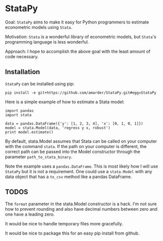 # StataPy

Goal: `StataPy` aims to make it easy for Python programmers to
estimate econometric models using `Stata`.

Motivation: `Stata` is a wonderful library of econometric models, but
`Stata`'s programming language is less wonderful.

Approach: I hope to accomplish the above goal with the least amount of
code necessary.

## Installation

`StataPy` can be installed using pip:

    pip install -e git+https://github.com/amarder/StataPy.git#egg=StataPy

Here is a simple example of how to estimate a Stata model:

    import pandas
    import stata

    data = pandas.DataFrame({'y': [1, 2, 3, 4], 'x': [0, 1, 0, 1]})
    model = stata.Model(data, 'regress y x, robust')
    print model.estimate()

By default, stata.Model assumes that Stata can be called on your
computer with the command `stata`. If the path on your computer is
different, the correct path can be passed into the Model constructor
through the parameter `path_to_stata_binary`.

Note the example uses a `pandas.DataFrame`. This is most likely how I
will use `StataPy` but it is not a requirement. One could use a
`stata.Model` with any data object that has a `to_csv` method like a
pandas DataFrame.

## TODOS

The `format` parameter in the stata.Model constructor is a hack. I'm
not sure how to prevent rounding and also have decimal numbers between
zero and one have a leading zero.

It would be nice to handle temporary files more gracefully.

It would be nice to package this for an easy pip install from github.
